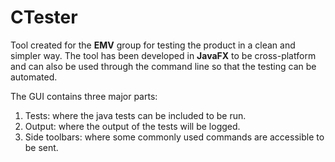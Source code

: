 # CTester

Tool created for the __EMV__ group for testing the product in a clean and simpler way. The tool has been developed in __JavaFX__ to be cross-platform and can also be used through the command line so that the testing can be automated.

The GUI contains three major parts:

1. Tests: where the java tests can be included to be run.
2. Output: where the output of the tests will be logged.
3. Side toolbars: where some commonly used commands are accessible to be sent.

